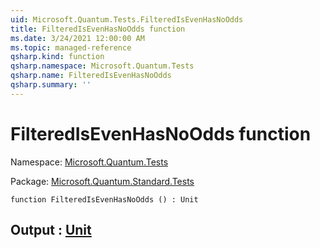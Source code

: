 ```yaml
---
uid: Microsoft.Quantum.Tests.FilteredIsEvenHasNoOdds
title: FilteredIsEvenHasNoOdds function
ms.date: 3/24/2021 12:00:00 AM
ms.topic: managed-reference
qsharp.kind: function
qsharp.namespace: Microsoft.Quantum.Tests
qsharp.name: FilteredIsEvenHasNoOdds
qsharp.summary: ''
---
```


# FilteredIsEvenHasNoOdds function

Namespace: [Microsoft.Quantum.Tests](xref:Microsoft.Quantum.Tests)

Package: [Microsoft.Quantum.Standard.Tests](https://nuget.org/packages/Microsoft.Quantum.Standard.Tests)




```qsharp
function FilteredIsEvenHasNoOdds () : Unit
```


## Output : [Unit](xref:microsoft.quantum.lang-ref.unit)

